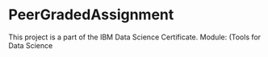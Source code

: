 # PeerGradedAssignment
This project is a part of the IBM Data Science Certificate. Module: (Tools for Data Science
